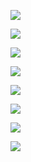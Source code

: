 
![](http://www.plantuml.com/plantuml/proxy?cache=no&src=https://raw.githubusercontent.com/ip-85/robin/master/docs/UC/User/listOfSheets.puml)

![](http://www.plantuml.com/plantuml/proxy?cache=no&src=https://raw.githubusercontent.com/ip-85/robin/master/docs/UC/User/CreateNewOd.puml)


![](http://www.plantuml.com/plantuml/proxy?cache=no&src=https://raw.githubusercontent.com/ip-85/robin/master/docs/UC/User/EditOD.puml)


![](http://www.plantuml.com/plantuml/proxy?cache=no&src=https://raw.githubusercontent.com/ip-85/robin/master/docs/UC/User/DeleteOd.puml)


![](http://www.plantuml.com/plantuml/proxy?cache=no&src=https://raw.githubusercontent.com/ip-85/robin/master/docs/UC/User/AddOwns.puml)


![](http://www.plantuml.com/plantuml/proxy?cache=no&src=https://raw.githubusercontent.com/ip-85/robin/master/docs/UC/User/ODlist.puml)


![](http://www.plantuml.com/plantuml/proxy?cache=no&src=https://raw.githubusercontent.com/ip-85/robin/master/docs/UC/User/profileEd.puml)


![](http://www.plantuml.com/plantuml/proxy?cache=no&src=https://raw.githubusercontent.com/ip-85/robin/master/docs/UC/User/profileDel.puml)